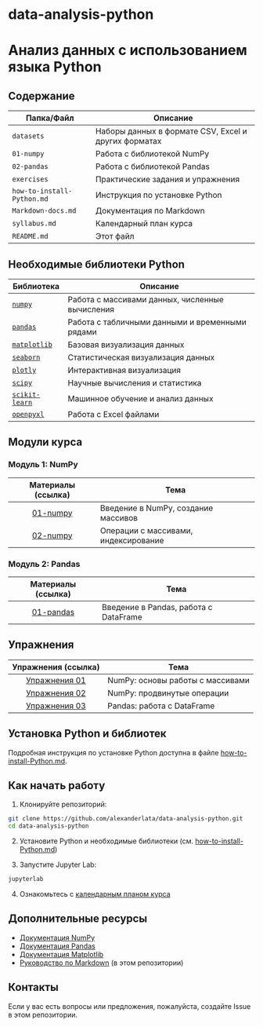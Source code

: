 # data-analysis-python

# Анализ данных с использованием языка Python

## Содержание

| Папка/Файл |Описание|
|-|-|
|`datasets`| Наборы данных в формате CSV, Excel и других форматах|
|`01-numpy`| Работа с библиотекой NumPy|
|`02-pandas`| Работа с библиотекой Pandas|
|`exercises`| Практические задания и упражнения|
|`how-to-install-Python.md`| Инструкция по установке Python|
|`Markdown-docs.md`| Документация по Markdown|
|`syllabus.md`| Календарный план курса|
|`README.md`|Этот файл|

## Необходимые библиотеки Python

|Библиотека|Описание|
|-|-|
|[`numpy`](https://numpy.org)|Работа с массивами данных, численные вычисления|
|[`pandas`](https://pandas.pydata.org)|Работа с табличными данными и временными рядами|
|[`matplotlib`](https://matplotlib.org)|Базовая визуализация данных|
|[`seaborn`](https://seaborn.pydata.org)|Статистическая визуализация данных|
|[`plotly`](https://plotly.com/python/)|Интерактивная визуализация|
|[`scipy`](https://scipy.org)|Научные вычисления и статистика|
|[`scikit-learn`](https://scikit-learn.org)|Машинное обучение и анализ данных|
|[`openpyxl`](https://openpyxl.readthedocs.io)|Работа с Excel файлами|


## Модули курса

### Модуль 1: NumPy

|Материалы (ссылка)| Тема|
|:-:|-|
|[01-numpy](https://nbviewer.org/github/alexanderlata/data-analysis-python/blob/main/01-numpy/01-numpy.ipynb)| Введение в NumPy, создание массивов|
|[02-numpy](https://nbviewer.org/github/alexanderlata/data-analysis-python/blob/main/01-numpy/02-numpy.ipynb)| Операции с массивами, индексирование|

### Модуль 2: Pandas

|Материалы (ссылка)| Тема|
|:-:|-|
|[01-pandas](https://nbviewer.org/github/alexanderlata/data-analysis-python/blob/main/02-pandas/01-pandas.ipynb)| Введение в Pandas, работа с DataFrame|

## Упражнения

|Упражнения (ссылка)| Тема|
|:-:|-|
|[Упражнения 01](https://github.com/alexanderlata/data-analysis-python/blob/main/exercises/01-numpy.md)| NumPy: основы работы с массивами|
|[Упражнения 02](https://github.com/alexanderlata/data-analysis-python/blob/main/exercises/02-numpy.md)| NumPy: продвинутые операции|
|[Упражнения 03](https://github.com/alexanderlata/data-analysis-python/blob/main/exercises/03-pandas.md)| Pandas: работа с DataFrame|


## Установка Python и библиотек

Подробная инструкция по установке Python доступна в файле [how-to-install-Python.md](how-to-install-Python.md).


## Как начать работу

1. Клонируйте репозиторий:
```bash
git clone https://github.com/alexanderlata/data-analysis-python.git
cd data-analysis-python
```

2. Установите Python и необходимые библиотеки (см. [how-to-install-Python.md](how-to-install-Python.md))

3. Запустите Jupyter Lab:
```bash
jupyterlab
```

4. Ознакомьтесь с [календарным планом курса](syllabus.md)


## Дополнительные ресурсы

- [Документация NumPy](https://numpy.org/doc/)
- [Документация Pandas](https://pandas.pydata.org/docs/)
- [Документация Matplotlib](https://matplotlib.org/stable/contents.html)
- [Руководство по Markdown](Markdown-docs.md) (в этом репозитории)

## Контакты

Если у вас есть вопросы или предложения, пожалуйста, создайте Issue в этом репозитории.